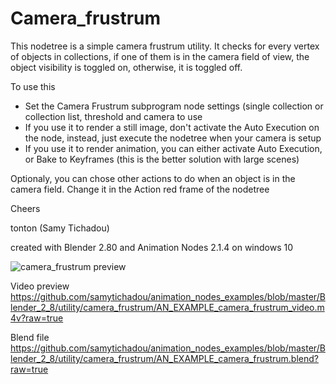 # Camera_frustrum

This nodetree is a simple camera frustrum utility.
It checks for every vertex of objects in collections, if one of them is in the camera field of view, the object visibility is toggled on, otherwise, it is toggled off.

To use this
- Set the Camera Frustrum subprogram node settings (single collection or collection list, threshold and camera to use
- If you use it to render a still image, don't activate the Auto Execution on the node, instead, just execute the nodetree when your camera is setup
- If you use it to render animation, you can either activate Auto Execution, or Bake to Keyframes (this is the better solution with large scenes)

Optionaly, you can chose other actions to do when an object is in the camera field. Change it in the Action red frame of the nodetree

Cheers

tonton (Samy Tichadou)

created with Blender 2.80 and Animation Nodes 2.1.4 on windows 10

![camera_frustrum preview](https://github.com/samytichadou/animation_nodes_examples/blob/master/Blender_2_8/utility/camera_frustrum/AN_EXAMPLE_camera_frustrum_preview.png)

Video preview
https://github.com/samytichadou/animation_nodes_examples/blob/master/Blender_2_8/utility/camera_frustrum/AN_EXAMPLE_camera_frustrum_video.m4v?raw=true

Blend file
https://github.com/samytichadou/animation_nodes_examples/blob/master/Blender_2_8/utility/camera_frustrum/AN_EXAMPLE_camera_frustrum.blend?raw=true
